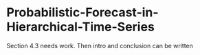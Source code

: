 # Probabilistic-Forecast-in-Hierarchical-Time-Series
Section 4.3 needs work.  Then intro and conclusion can be written
